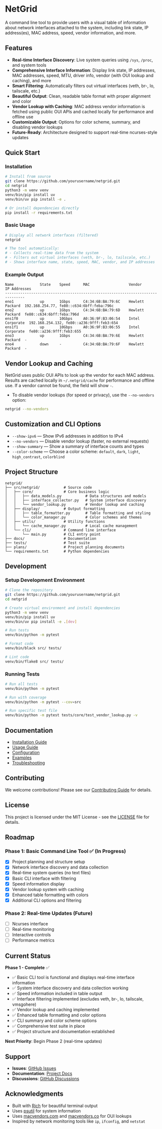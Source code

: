 # NetGrid

A command line tool to provide users with a visual table of information about network interfaces attached to the system, including link state, IP address(es), MAC address, speed, vendor information, and more.

## Features

- **Real-time Interface Discovery**: Live system queries using `/sys`, `/proc`, and system tools
- **Comprehensive Interface Information**: Display link state, IP addresses, MAC addresses, speed, MTU, driver info, vendor (with OUI lookup and caching), and more
- **Smart Filtering**: Automatically filters out virtual interfaces (veth, br-, lo, tailscale, etc.)
- **Beautiful Output**: Clean, readable table format with proper alignment and color
- **Vendor Lookup with Caching**: MAC address vendor information is fetched using public OUI APIs and cached locally for performance and offline use
- **Customizable Output**: Options for color scheme, summary, and disabling vendor lookups
- **Future-Ready**: Architecture designed to support real-time ncurses-style updates

## Quick Start

### Installation

```bash
# Install from source
git clone https://github.com/yourusername/netgrid.git
cd netgrid
python3 -m venv venv
venv/bin/pip install uv
venv/bin/uv pip install -e .

# Or install dependencies directly
pip install -r requirements.txt
```

### Basic Usage

```bash
# Display all network interfaces (filtered)
netgrid

# The tool automatically:
# - Collects real-time data from the system
# - Filters out virtual interfaces (veth, br-, lo, tailscale, etc.)
# - Shows interface name, state, speed, MAC, vendor, and IP addresses
```

### Example Output

```
Name            State    Speed      MAC                  Vendor           IP Addresses
-------------------------------------------------------------------------------
eno1            up       1Gbps      C4:34:6B:BA:79:6C    Hewlett Packard  192.168.254.77, fe80::c634:6bff:feba:796c
eno2            up       1Gbps      C4:34:6B:BA:79:6D    Hewlett Packard  fe80::c634:6bff:feba:796d
ens1f0          up       10Gbps     A0:36:9F:B3:06:54    Intel Corporate  192.168.254.132, fe80::a236:9fff:feb3:654
ens1f1          up       10Gbps     A0:36:9F:B3:06:55    Intel Corporate  fe80::a236:9fff:feb3:655
eno3            up       1Gbps      C4:34:6B:BA:79:6E    Hewlett Packard  -
eno4            down     -          C4:34:6B:BA:79:6F    Hewlett Packard  -
```

## Vendor Lookup and Caching

NetGrid uses public OUI APIs to look up the vendor for each MAC address. Results are cached locally in `~/.netgrid/cache` for performance and offline use. If a vendor cannot be found, the field will show `-`.

- To disable vendor lookups (for speed or privacy), use the `--no-vendors` option:

```bash
netgrid --no-vendors
```

## Customization and CLI Options

- `--show-ipv6` — Show IPv6 addresses in addition to IPv4
- `--no-vendors` — Disable vendor lookup (faster, no external requests)
- `--show-summary` — Show a summary of interface counts and types
- `--color-scheme` — Choose a color scheme: `default`, `dark`, `light`, `high_contrast`, `colorblind`

## Project Structure

```
netgrid/
├── src/netgrid/           # Source code
│   ├── core/              # Core business logic
│   │   ├── data_models.py           # Data structures and models
│   │   ├── interface_collector.py   # System interface discovery
│   │   └── vendor_lookup.py         # Vendor lookup and caching
│   ├── display/           # Output formatting
│   │   ├── table_formatter.py       # Table formatting and styling
│   │   └── color_manager.py         # Color schemes and themes
│   ├── utils/             # Utility functions
│   │   └── cache_manager.py         # Local cache management
│   └── cli/               # Command line interface
│       └── main.py        # CLI entry point
├── docs/                  # Documentation
├── tests/                 # Test suite
├── plans/                 # Project planning documents
└── requirements.txt       # Python dependencies
```

## Development

### Setup Development Environment

```bash
# Clone the repository
git clone https://github.com/yourusername/netgrid.git
cd netgrid

# Create virtual environment and install dependencies
python3 -m venv venv
venv/bin/pip install uv
venv/bin/uv pip install -e .[dev]

# Run tests
venv/bin/python -m pytest

# Format code
venv/bin/black src/ tests/

# Lint code
venv/bin/flake8 src/ tests/
```

### Running Tests

```bash
# Run all tests
venv/bin/python -m pytest

# Run with coverage
venv/bin/python -m pytest --cov=src

# Run specific test file
venv/bin/python -m pytest tests/core/test_vendor_lookup.py -v
```

## Documentation

- [Installation Guide](docs/user_guide/installation.md)
- [Usage Guide](docs/user_guide/usage.md)
- [Configuration](docs/user_guide/configuration.md)
- [Examples](docs/user_guide/examples.md)
- [Troubleshooting](docs/user_guide/troubleshooting.md)

## Contributing

We welcome contributions! Please see our [Contributing Guide](docs/developer/contributing.md) for details.

## License

This project is licensed under the MIT License - see the [LICENSE](LICENSE) file for details.

## Roadmap

### Phase 1: Basic Command Line Tool ✅ (In Progress)
- [x] Project planning and structure setup
- [x] Network interface discovery and data collection
- [x] Real-time system queries (no text files)
- [x] Basic CLI interface with filtering
- [x] Speed information display
- [x] Vendor lookup system with caching
- [x] Enhanced table formatting with colors
- [x] Additional CLI options and filtering

### Phase 2: Real-time Updates (Future)
- [ ] Ncurses interface
- [ ] Real-time monitoring
- [ ] Interactive controls
- [ ] Performance metrics

## Current Status

**Phase 1 - Complete** ✅
- ✅ Basic CLI tool is functional and displays real-time interface information
- ✅ System interface discovery and data collection working
- ✅ Speed information included in table output
- ✅ Interface filtering implemented (excludes veth, br-, lo, tailscale, vmsgohere)
- ✅ Vendor lookup and caching implemented
- ✅ Enhanced table formatting and color options
- ✅ CLI summary and color scheme options
- ✅ Comprehensive test suite in place
- ✅ Project structure and documentation established

**Next Priority**: Begin Phase 2 (real-time updates)

## Support

- **Issues**: [GitHub Issues](https://github.com/yourusername/netgrid/issues)
- **Documentation**: [Project Docs](docs/)
- **Discussions**: [GitHub Discussions](https://github.com/yourusername/netgrid/discussions)

## Acknowledgments

- Built with [Rich](https://github.com/Textualize/rich) for beautiful terminal output
- Uses [psutil](https://github.com/giampaolo/psutil) for system information
- Uses [macvendors.com](https://macvendors.com/) and [macvendors.co](https://macvendors.co/) for OUI lookups
- Inspired by network monitoring tools like `ip`, `ifconfig`, and `netstat` 